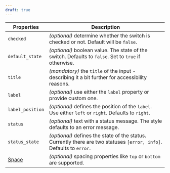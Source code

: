 ```yaml
---
draft: true
---
```


| Properties                                      | Description                                                                                                          |
| ----------------------------------------------- | -------------------------------------------------------------------------------------------------------------------- |
| `checked`                                       | _(optional)_ determine whether the switch is checked or not. Default will be `false`.                                |
| `default_state`                                 | _(optional)_ boolean value. The state of the switch. Defaults to `false`. Set to `true` if otherwise.                |
| `title`                                         | _(mandatory)_ the `title` of the input - describing it a bit further for accessibility reasons.                      |
| `label`                                         | _(optional)_ use either the `label` property or provide custom one.                                                  |
| `label_position`                                | _(optional)_ defines the position of the `label`. Use either `left` or `right`. Defaults to `right`.                 |
| `status`                                        | _(optional)_ text with a status message. The style defaults to an error message.                                     |
| `status_state`                                  | _(optional)_ defines the state of the status. Currently there are two statuses `[error, info]`. Defaults to `error`. |
| [Space](/uilib/components/space#tab-properties) | _(optional)_ spacing properties like `top` or `bottom` are supported.                                                |
